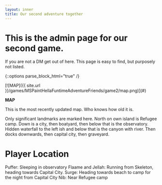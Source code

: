 ```yaml
---
layout: inner
title: Our second adventure together
---
```

# This is the admin page for our second game.
If you are not a DM get out of here. This page is easy to find, but purposely not listed. 

{::options parse_block_html="true" /}

<div class="thumbnail">
 [![MAP]({{ site.url }}/games/MSPaintHellaFuntimeAdventureFriends/game2/map.png)](#)
 
 <b>MAP</b>
 
 This is the most recently updated map. Who knows how old it is.
</div>


Only significant landmarks are marked here. North on own island is Refugee camp. Down is a city, then boatyard, then below that is the observatory. Hidden waterfall to the left ish and below that is the canyon with river. Then docks downwards, then capital city, then graveyard. 

# Player Location
Puffer: Sleeping in observatory
Flaame and Jellah: Running from Skeleton, heading towards Capital City.
Surge: Heading towards beach to camp for the night from Capital City
Nib: Near Refugee camp
